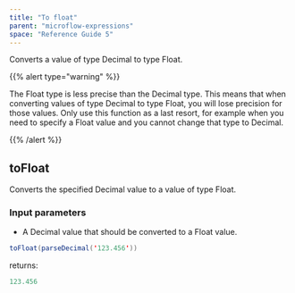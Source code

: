 ```yaml
---
title: "To float"
parent: "microflow-expressions"
space: "Reference Guide 5"
---
```



Converts a value of type Decimal to type Float.

{{% alert type="warning" %}}

The Float type is less precise than the Decimal type. This means that when converting values of type Decimal to type Float, you will lose precision for those values. Only use this function as a last resort, for example when you need to specify a Float value and you cannot change that type to Decimal.

{{% /alert %}}

## toFloat

Converts the specified Decimal value to a value of type Float.

### Input parameters

*   A Decimal value that should be converted to a Float value.

```java
toFloat(parseDecimal('123.456'))

```

returns:

```java
123.456
```
